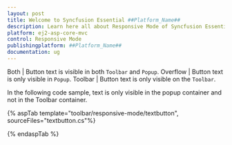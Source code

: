 ```yaml
---
layout: post
title: Welcome to Syncfusion Essential ##Platform_Name##
description: Learn here all about Responsive Mode of Syncfusion Essential ##Platform_Name## widgets based on HTML5 and jQuery.
platform: ej2-asp-core-mvc
control: Responsive Mode
publishingplatform: ##Platform_Name##
documentation: ug
---
```


  Both     | Button text is visible in both `Toolbar` and `Popup`.
  Overflow | Button text is only visible in `Popup`.
  Toolbar  | Button text is only visible on the `Toolbar`.

In the following code sample, text is only visible in the popup container and not in the Toolbar container.

{% aspTab  template="toolbar/responsive-mode/textbutton", sourceFiles="textbutton.cs"%}

{% endaspTab %}